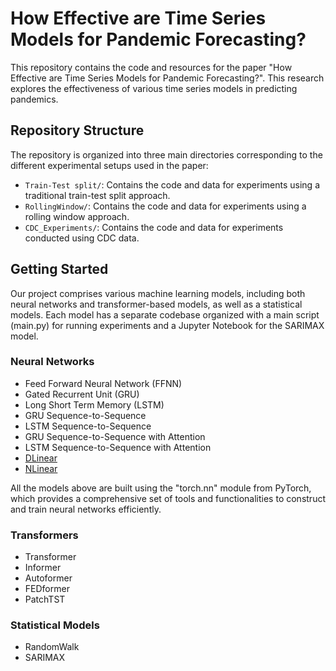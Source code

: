 # How Effective are Time Series Models for Pandemic Forecasting?

This repository contains the code and resources for the paper "How Effective are Time Series Models for Pandemic Forecasting?". This research explores the effectiveness of various time series models in predicting pandemics. 

## Repository Structure
The repository is organized into three main directories corresponding to the different experimental setups used in the paper:
- `Train-Test split/`: Contains the code and data for experiments using a traditional train-test split approach.
- `RollingWindow/`: Contains the code and data for experiments using a rolling window approach.
- `CDC_Experiments/`: Contains the code and data for experiments conducted using CDC data.

## Getting Started
Our project comprises various machine learning models, including both neural networks and transformer-based models, as well as a statistical models. Each model has a separate codebase organized with a main script (main.py) for running experiments and a Jupyter Notebook for the SARIMAX model.

### Neural Networks
- Feed Forward Neural Network (FFNN)
- Gated Recurrent Unit (GRU)
- Long Short Term Memory (LSTM)
- GRU Sequence-to-Sequence
- LSTM Sequence-to-Sequence
- GRU Sequence-to-Sequence with Attention
- LSTM Sequence-to-Sequence with Attention
- [DLinear](https://github.com/cure-lab/LTSF-Linear)
- [NLinear](https://github.com/cure-lab/LTSF-Linear)
  
All the models above are built using the "torch.nn" module from PyTorch, which provides a comprehensive set of tools and functionalities to construct and train neural networks efficiently. 
### Transformers
- Transformer
- Informer
- Autoformer
- FEDformer
- PatchTST
### Statistical Models
- RandomWalk
- SARIMAX
